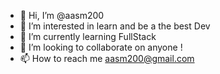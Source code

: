 - 👋 Hi, I’m @aasm200
- 👀 I’m interested in learn and be a the best Dev
- 🌱 I’m currently learning FullStack
- 💞️ I’m looking to collaborate on anyone !
- 📫 How to reach me aasm200@gmail.com

<!---
aasm200/aasm200 is a ✨ special ✨ repository because its `README.md` (this file) appears on your GitHub profile.
You can click the Preview link to take a look at your changes.
--->
